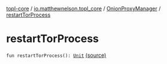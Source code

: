 [topl-core](../../index.md) / [io.matthewnelson.topl_core](../index.md) / [OnionProxyManager](index.md) / [restartTorProcess](./restart-tor-process.md)

# restartTorProcess

`fun restartTorProcess(): `[`Unit`](https://kotlinlang.org/api/latest/jvm/stdlib/kotlin/-unit/index.html) [(source)](https://github.com/05nelsonm/TorOnionProxyLibrary-Android/blob/master/topl-core/src/main/java/io/matthewnelson/topl_core/OnionProxyManager.kt#L984)